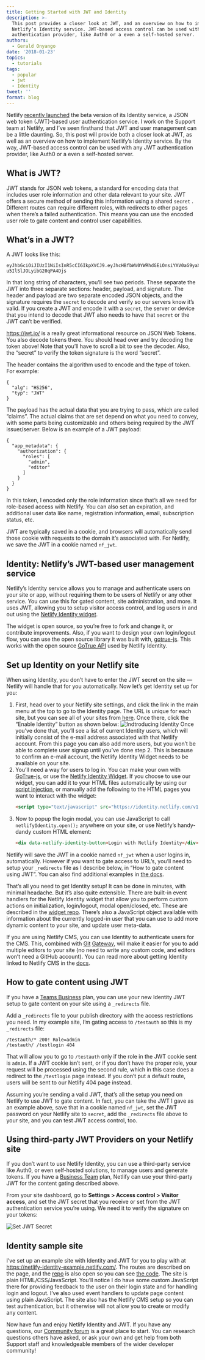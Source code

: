 ```yaml
---
title: Getting Started with JWT and Identity
description: >-
  This post provides a closer look at JWT, and an overview on how to implement
  Netlify’s Identity service. JWT-based access control can be used with any JWT
  authentication provider, like Auth0 or a even a self-hosted server.
authors:
  - Gerald Onyango
date: '2018-01-23'
topics:
  - tutorials
tags:
  - popular
  - jwt
  - Identity
tweet: ''
format: blog
---
```

Netlify [recently launched](https://www.netlify.com/blog/2017/09/07/introducing-built-in-identity-service-to-streamline-user-management/) the beta version of its Identity service, a JSON web token (JWT)-based user authentication service.  I work on the Support team at Netlify, and I’ve seen firsthand that JWT and user management can be a little daunting. So, this post will provide both a closer look at JWT, as well as an overview on how to implement Netlify’s Identity service. By the way, JWT-based access control can be used with any JWT authentication provider, like Auth0 or a even a self-hosted server.

## What is JWT?

JWT stands for JSON web tokens, a standard for encoding data that includes user role information and other data relevant to your site. JWT offers a secure method of sending this information using a shared `secret` . Different routes can require different roles, with redirects to other pages when there’s a failed authentication. This means you can use the encoded user role to gate content and control user capabilities.

## What’s in a JWT?

  A JWT looks like this:

```
eyJhbGciOiJIUzI1NiIsInR5cCI6IkpXVCJ9.eyJhcHBfbWV0YWRhdGEiOnsiYXV0aG9yaXphdGlvbiI6eyJyb2xlcyI6WyJhZG1pbiIsImVkaXRvciJdfX19.4IKFHH33EXWseNjNIRO4-u5IlSlJOLyibG20qPA4Djs
```

In that long string of characters, you’ll see two periods. These separate the JWT into three separate sections: header, payload, and signature. The header and payload are two separate encoded JSON objects, and the signature requires the `secret` to decode and verify so our servers know it’s valid. If you create a JWT and encode it with a `secret`, the server or device that you intend to decode that JWT also needs to have that `secret` or the JWT can’t be verified.

<https://jwt.io/> is a really great informational resource on JSON Web Tokens. You also decode tokens there. You should head over and try decoding the token above! Note that you’ll have to scroll a bit to see the decoder. Also, the “secret” to verify the token signature is the word “secret”.

The header contains the algorithm used to encode and the type of token. For example:

```
{
  "alg": "HS256",
  "typ": "JWT"
}
```

The payload has the actual data that you are trying to pass, which are called “claims”. The actual claims that are set depend on what you need to convey, with some parts being customizable and others being required by the JWT issuer/server. Below is an example of a JWT payload:

```
{
  "app_metadata": {
    "authorization": {
      "roles": [
        "admin",
        "editor"
      ]
    }
  }
}
```

In this token, I encoded only the role information since that’s all we need for role-based access with Netlify. You can also set an expiration, and additional user data like name, registration information, email, subscription status, etc.

JWT are typically saved in a cookie, and browsers will automatically send those cookie with requests to the domain it’s associated with. For Netlify, we save the JWT in a cookie named `nf_jwt`.

## Identity: Netlify’s JWT-based user management service

Netlify’s Identity service allows you to manage and authenticate users on your site or app, without requiring them to be users of Netlify or any other service. You can use this for gated content, site administration, and more. It uses JWT, allowing you to setup visitor access control, and log users in and out using the [Netlify Identity widget](https://github.com/netlify/netlify-identity-widget).

The widget is open source, so you’re free to fork and change it, or contribute improvements. Also, if you want to design your own login/logout flow, you can use the open source library it was built with, [gotrue-js](https://github.com/netlify/gotrue-js). This works with the open source [GoTrue API](https://github.com/netlify/gotrue) used by Netlify Identity.

## Set up Identity on your Netlify site

When using Identity, you don’t have to enter the JWT secret on the site — Netlify will handle that for you automatically. Now let’s get Identity set up for you:

1. First, head over to your Netlify site settings, and click the link in the main menu at the top to go to the Identity page. The URL is unique for each site, but you can see all of your sites from [here](https://app.netlify.com/). Once there, click the “Enable Identity” button as shown below:
   ![Indtroducing Identity](/v3/img/blog/introducing_identity.png)
   Once you’ve done that, you’ll see a list of current Identity users, which will initially consist of the e-mail address associated with that Netlify account. From this page you can also add more users, but you won’t be able to complete user signup until you’ve done step 2.  This is because to confirm an e-mail account, the Netlify Identity Widget needs to be available on your site.
2. You’ll need a way for users to log in. You can make your own with [G](https://github.com/netlify/gotrue-js)[oTrue-js](https://github.com/netlify/gotrue-js), or use the [Netlify Identity Widget](https://github.com/netlify/netlify-identity-widget). If you choose to use our widget, you can add it to your HTML files automatically by using our [script injection](https://www.netlify.com/docs/inject-analytics-snippets/), or manually add the following to the HTML pages you want to interact with the widget:
   ```html
   <script type="text/javascript" src="https://identity.netlify.com/v1/netlify-identity-widget.js"></script>
   ```
3. Now to popup the login modal, you can use JavaScript to call `netlifyIdentity.open();` anywhere on your site, or use Netlify’s handy-dandy custom HTML element:
   ```html
   <div data-netlify-identity-button>Login with Netlify Identity</div>
   ```

Netlify will save the JWT in a cookie named `nf_jwt` when a user logins in, automatically. However if you want to gate access to URL’s, you’ll need to setup your `_redirects` file as I describe below, in “How to gate content using JWT”. You can also find additional examples in [the docs](https://www.netlify.com/docs/visitor-access-control/#role-based-access-controls-with-jwt-tokens).

That’s all you need to get Identity setup! It can be done in minutes, with minimal headache. But it’s also quite extensible. There are built-in event handlers for the Netlify Identity widget that allow you to perform custom actions on initialization, login/logout, modal open/closed, etc. These are described in the [widget repo](https://github.com/netlify/netlify-identity-widget). There’s also a JavaScript object available with information about the currently logged-in user that you can use to add more dynamic content to your site, and update user meta-data.

If you are using Netlify CMS, you can use Identity to authenticate users for the CMS. This, combined with [G](https://www.netlify.com/docs/git-gateway/)[it](https://www.netlify.com/docs/git-gateway/) [G](https://www.netlify.com/docs/git-gateway/)[ateway](https://www.netlify.com/docs/git-gateway/), will make it easier for you to add multiple editors to your site (no need to write any custom code, and editors won’t need a GitHub account). You can read more about getting Identity linked to Netlify CMS in the [docs](https://www.netlifycms.org/docs/add-to-your-site/).

## How to gate content using JWT

If you have a [Teams Business](/pricing/#teams) plan, you can use your new Identity JWT setup to gate content on your site using a `_redirects` file.

Add a `_redirects` file to your publish directory with the access restrictions you need. In my example site, I’m gating access to `/testauth` so this is my `_redirects` file:

```
/testauth/* 200! Role=admin
/testauth/ /testlogin 404
```

That will allow you to go to `/testauth` only if the role in the JWT cookie sent is `admin`. If a JWT cookie isn’t sent, or if you don’t have the proper role, your request will be processed using the second rule, which in this case does a redirect to the `/testlogin` page instead. If you don’t put a default route, users will be sent to our Netlify 404 page instead.

Assuming you’re sending a valid JWT, that’s all the setup you need on Netlify to use JWT to gate content. In fact, you can take the JWT I gave as an example above, save that in a cookie named `nf_jwt`, set the JWT password on your Netlify site to `secret`, add the `_redirects` file above to your site, and you can test JWT access control, too.

## Using third-party JWT Providers on your Netlify site

If you don’t want to use Netlify Identity, you can use a third-party service like Auth0, or even self-hosted solutions, to manage users and generate tokens. If you have a [Business Team](/pricing/#teams) plan, Netlify can use your third-party JWT for the content gating described above.

From your site dashboard, go to **Settings > Access control > Visitor access**, and set the JWT secret that you receive or set from the JWT authentication service you’re using. We need it to verify the signature on your tokens:

![Set JWT Secret](/v3/img/blog/set_secret.png)

## Identity sample site

I’ve set up an example site with Identity and JWT for you to play with at <https://netlify-identity-example.netlify.com/>. The routes are described on the page, and the [repo](https://github.com/futuregerald/netlify_identity_example) is also open so you can see [the code](https://github.com/futuregerald/netlify_identity_example). The site is plain HTML/CSS/JavaScript. You’ll notice I do have some custom JavaScript there for providing feedback to the user on their login state and for handling login and logout. I’ve also used event handlers to update page content using plain JavaScript. The site also has the Netlify CMS setup so you can test authentication, but it otherwise will not allow you to create or modify any content.

Now have fun and enjoy Netlify Identity and JWT. If you have any questions, our [Community forum](https://community.netlify.com/categories) is a great place to start. You can research questions others have asked, or ask your own and get help from both Support staff and knowledgeable members of the wider developer community!
